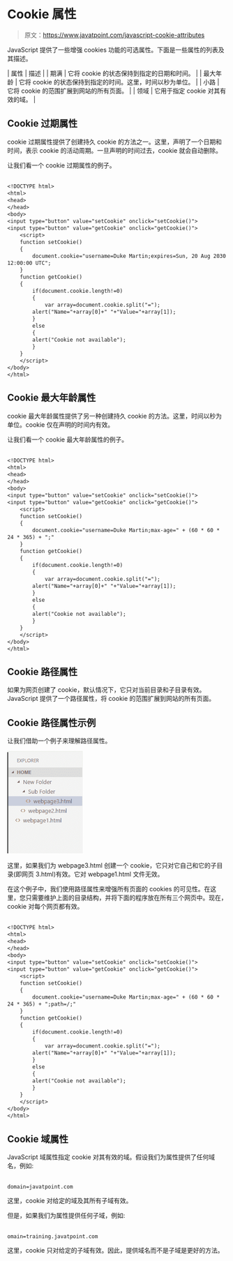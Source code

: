 # Cookie 属性

> 原文：<https://www.javatpoint.com/javascript-cookie-attributes>

JavaScript 提供了一些增强 cookies 功能的可选属性。下面是一些属性的列表及其描述。

| 属性 | 描述 |
| 期满 | 它将 cookie 的状态保持到指定的日期和时间。 |
| 最大年龄 | 它将 cookie 的状态保持到指定的时间。这里，时间以秒为单位。 |
| 小路 | 它将 cookie 的范围扩展到网站的所有页面。 |
| 领域 | 它用于指定 cookie 对其有效的域。 |

## Cookie 过期属性

cookie 过期属性提供了创建持久 cookie 的方法之一。这里，声明了一个日期和时间，表示 cookie 的活动周期。一旦声明的时间过去，cookie 就会自动删除。

让我们看一个 cookie 过期属性的例子。

```

<!DOCTYPE html>
<html>
<head>
</head>
<body>
<input type="button" value="setCookie" onclick="setCookie()">
<input type="button" value="getCookie" onclick="getCookie()">
    <script>
    function setCookie()
    {
        document.cookie="username=Duke Martin;expires=Sun, 20 Aug 2030 12:00:00 UTC";
    }
    function getCookie()
    {
        if(document.cookie.length!=0)
        {
            var array=document.cookie.split("=");
        alert("Name="+array[0]+" "+"Value="+array[1]);
        }
        else
        {
        alert("Cookie not available");
        }
    }
    </script>
</body>
</html>

```

## Cookie 最大年龄属性

cookie 最大年龄属性提供了另一种创建持久 cookie 的方法。这里，时间以秒为单位。cookie 仅在声明的时间内有效。

让我们看一个 cookie 最大年龄属性的例子。

```

<!DOCTYPE html>
<html>
<head>
</head>
<body>
<input type="button" value="setCookie" onclick="setCookie()">
<input type="button" value="getCookie" onclick="getCookie()">
    <script>
    function setCookie()
    {
        document.cookie="username=Duke Martin;max-age=" + (60 * 60 * 24 * 365) + ";"
    }
    function getCookie()
    {
        if(document.cookie.length!=0)
        {
            var array=document.cookie.split("=");
        alert("Name="+array[0]+" "+"Value="+array[1]);
        }
        else
        {
        alert("Cookie not available");
        }
    }
    </script>
</body>
</html>

```

## Cookie 路径属性

如果为网页创建了 cookie，默认情况下，它只对当前目录和子目录有效。JavaScript 提供了一个路径属性，将 cookie 的范围扩展到网站的所有页面。

## Cookie 路径属性示例

让我们借助一个例子来理解路径属性。

![JavaScript Cookie Attributes](img/815c9d09124eeb440c48d878597d2844.png)

这里，如果我们为 webpage3.html 创建一个 cookie，它只对它自己和它的子目录(即网页 3.html)有效。它对 webpage1.html 文件无效。

在这个例子中，我们使用路径属性来增强所有页面的 cookies 的可见性。在这里，您只需要维护上面的目录结构，并将下面的程序放在所有三个网页中。现在，cookie 对每个网页都有效。

```

<!DOCTYPE html>
<html>
<head>
</head>
<body>
<input type="button" value="setCookie" onclick="setCookie()">
<input type="button" value="getCookie" onclick="getCookie()">
    <script>
    function setCookie()
    {
        document.cookie="username=Duke Martin;max-age=" + (60 * 60 * 24 * 365) + ";path=/;"
    }
    function getCookie()
    {
        if(document.cookie.length!=0)
        {
            var array=document.cookie.split("=");
        alert("Name="+array[0]+" "+"Value="+array[1]);
        }
        else
        {
        alert("Cookie not available");
        }
    }
    </script>
</body>
</html>

```

## Cookie 域属性

JavaScript 域属性指定 cookie 对其有效的域。假设我们为属性提供了任何域名，例如:

```

domain=javatpoint.com

```

这里，cookie 对给定的域及其所有子域有效。

但是，如果我们为属性提供任何子域，例如:

```

omain=training.javatpoint.com

```

这里，cookie 只对给定的子域有效。因此，提供域名而不是子域是更好的方法。